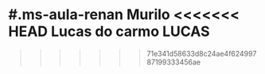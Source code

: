 #.ms-aula-renan
Murilo
<<<<<<< HEAD
Lucas do carmo
LUCAS
=======

>>>>>>> 71e341d58633d8c24ae4f62499787199333456ae
